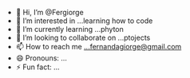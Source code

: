 - 👋 Hi, I’m @Fergiorge
- 👀 I’m interested in ...learning how to code
- 🌱 I’m currently learning ...phyton
- 💞️ I’m looking to collaborate on ...ptojects
- 📫 How to reach me ...fernandagiorge@gmail.com
- 😄 Pronouns: ...
- ⚡ Fun fact: ...

<!---
Fergiorge/Fergiorge is a ✨ special ✨ repository because its `README.md` (this file) appears on your GitHub profile.
You can click the Preview link to take a look at your changes.
--->
